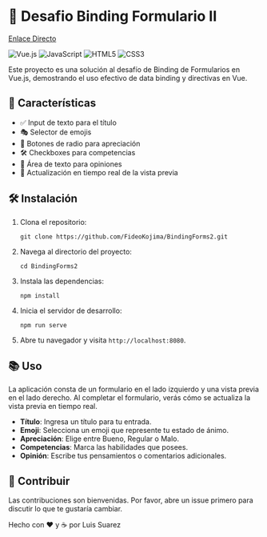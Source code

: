 # 📝 Desafio Binding Formulario II

[Enlace Directo](https://binding-forms2.vercel.app/)

![Vue.js](https://img.shields.io/badge/vuejs-%2335495e.svg?style=for-the-badge&logo=vuedotjs&logoColor=%234FC08D)
![JavaScript](https://img.shields.io/badge/javascript-%23323330.svg?style=for-the-badge&logo=javascript&logoColor=%23F7DF1E)
![HTML5](https://img.shields.io/badge/html5-%23E34F26.svg?style=for-the-badge&logo=html5&logoColor=white)
![CSS3](https://img.shields.io/badge/css3-%231572B6.svg?style=for-the-badge&logo=css3&logoColor=white)

Este proyecto es una solución al desafío de Binding de Formularios en Vue.js, demostrando el uso efectivo de data binding y directivas en Vue.

## 🚀 Características

- ✅ Input de texto para el título
- 🎭 Selector de emojis
- 🌟 Botones de radio para apreciación
- 🛠️ Checkboxes para competencias
- 💬 Área de texto para opiniones
- 🔄 Actualización en tiempo real de la vista previa

## 🛠️ Instalación

1. Clona el repositorio:
   ```
   git clone https://github.com/FideoKojima/BindingForms2.git
   ```

2. Navega al directorio del proyecto:
   ```
   cd BindingForms2
   ```

3. Instala las dependencias:
   ```
   npm install
   ```

4. Inicia el servidor de desarrollo:
   ```
   npm run serve
   ```

5. Abre tu navegador y visita `http://localhost:8080`.

## 📚 Uso

La aplicación consta de un formulario en el lado izquierdo y una vista previa en el lado derecho. Al completar el formulario, verás cómo se actualiza la vista previa en tiempo real.

- **Título**: Ingresa un título para tu entrada.
- **Emoji**: Selecciona un emoji que represente tu estado de ánimo.
- **Apreciación**: Elige entre Bueno, Regular o Malo.
- **Competencias**: Marca las habilidades que posees.
- **Opinión**: Escribe tus pensamientos o comentarios adicionales.

## 🤝 Contribuir

Las contribuciones son bienvenidas. Por favor, abre un issue primero para discutir lo que te gustaría cambiar.

Hecho con ❤️ y ☕ por Luis Suarez